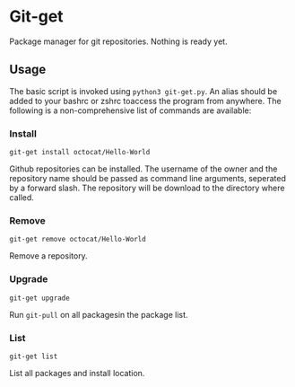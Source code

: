 # Git-get

Package manager for git repositories. Nothing is ready yet.

## Usage

The basic script is invoked using `python3 git-get.py`. An alias should be
added to your bashrc or zshrc toaccess the program from anywhere. The following
is a non-comprehensive list of commands are available:

### Install

`git-get install octocat/Hello-World`

Github repositories can be installed. The username of the owner and the
repository name should be passed as command line arguments, seperated by a
forward slash. The repository will be download to the directory where called.

### Remove

`git-get remove octocat/Hello-World`

Remove a repository.


### Upgrade

`git-get upgrade`

Run `git-pull` on all packagesin the package list.

### List

`git-get list`

List all packages and install location.
